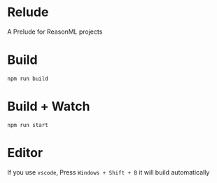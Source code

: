 # Relude

A Prelude for ReasonML projects

# Build
```
npm run build
```

# Build + Watch

```
npm run start
```


# Editor
If you use `vscode`, Press `Windows + Shift + B` it will build automatically
